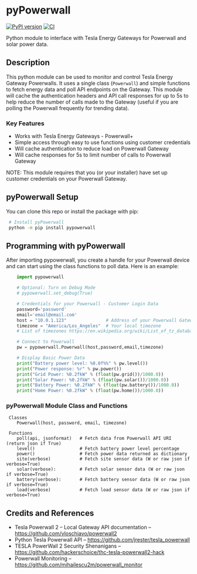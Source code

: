 # pyPowerwall

[![PyPI version](https://badge.fury.io/py/pypowerwall.svg)](https://badge.fury.io/py/pypowerwall)
[![CI](https://github.com/jasonacox/pypowerwall/actions/workflows/test.yml/badge.svg)](https://github.com/jasonacox/pypowerwall/actions/workflows/test.yml)

Python module to interface with Tesla Energy Gateways for Powerwall and solar power data.

## Description

This python module can be used to monitor and control Tesla Energy Gateway Powerwalls. It uses a single class (`Powerwall`) and simple functions to fetch energy data and
poll API endpoints on the Gateway.  This module will cache the authentication headers 
and API call responses for up to 5s to help reduce the number of calls made to the
Gateway (useful if you are polling the Powerwall frequently for trending data).

### Key Features

* Works with Tesla Energy Gateways - Powerwall+ 
* Simple access through easy to use functions using customer credentials
* Will cache authentication to reduce load on Powerwall Gateway
* Will cache responses for 5s to limit number of calls to Powerwall Gateway

NOTE: This module requires that you (or your installer) have set up customer credentials
on your Powerwall Gateway.

## pyPowerwall Setup  

You can clone this repo or install the package with pip:

```bash
 # Install pyPowerwall
 python -m pip install pypowerwall
 ```

## Programming with pyPowerwall

After importing pypowerwall, you create a handle for your Powerwall device and can
start using the class functions to poll data.  Here is an example:

```python
    import pypowerwall

    # Optional: Turn on Debug Mode
    # pypowerwall.set_debug(True)

    # Credentials for your Powerwall - Customer Login Data
    password='password'
    email='email@email.com'
    host = "10.0.1.123"               # Address of your Powerwall Gateway
    timezone = "America/Los_Angeles"  # Your local timezone
    # List of timezones https://en.wikipedia.org/wiki/List_of_tz_database_time_zones 

    # Connect to Powerwall
    pw = pypowerwall.Powerwall(host,password,email,timezone)

    # Display Basic Power Data
    print("Battery power level: %0.0f%%" % pw.level())
    print("Power response: %r" % pw.power())
    print("Grid Power: %0.2fkW" % (float(pw.grid())/1000.0))
    print("Solar Power: %0.2fkW" % (float(pw.solar())/1000.0))
    print("Battery Power: %0.2fkW" % (float(pw.battery())/1000.0))
    print("Home Power: %0.2fkW" % (float(pw.home())/1000.0))

```

### pyPowerwall Module Class and Functions 
```
 Classes
    Powerwall(host, password, email, timezone)

 Functions 
    poll(api, jsonformat)   # Fetch data from Powerwall API URI (return json if True)
    level()                 # Fetch battery power level percentage
    power()                 # Fetch power data returned as dictionary
    site(verbose)           # Fetch site sensor data (W or raw json if verbose=True)
    solar(verbose):         # Fetch solar sensor data (W or raw json if verbose=True)
    battery(verbose):       # Fetch battery sensor data (W or raw json if verbose=True)
    load(verbose)           # Fetch load sensor data (W or raw json if verbose=True)
```

## Credits and References

* Tesla Powerwall 2 – Local Gateway API documentation – https://github.com/vloschiavo/powerwall2
* Python Tesla Powerwall API – https://github.com/jrester/tesla_powerwall
* TESLA PowerWall 2 Security Shenanigans – https://github.com/hackerschoice/thc-tesla-powerwall2-hack
* Powerwall Monitoring – https://github.com/mihailescu2m/powerwall_monitor

